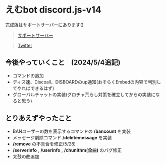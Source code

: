 # えむbot discord.js-v14

完成版はサポートサーバーにあります()

> [サポートサーバー](https://discord.gg/BnmvxuQk)

> [Twitter](https://twitter.com/ryo_001339)

## 今後やっていくこと　(2024/5/4追記)
- コマンドの追加
- ディス速、Discoall、DISBOARDのup通知(おそらくEmbedの内容で判別してやればできるはず)
- グローバルチャットの実装(グロチャ荒らし対策を確立してからの実装になると思う)

## とりあえずやったこと
- BANユーザーの数を表示するコマンドの **/bancount** を実装
- メッセージ削除コマンド **/deletemessage** を実装
- **/remove** の不具合を修正(5/28)
- **/serverinfo** , **/userinfo** , **/chunithm(全曲)** のバグ修正
- 太鼓の曲追加
  
